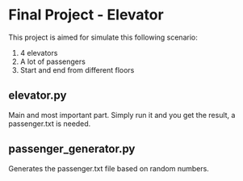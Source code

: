 # Final Project - Elevator

This project is aimed for simulate this following scenario:
1. 4 elevators
2. A lot of passengers
3. Start and end from different floors

## elevator.py
Main and most important part. Simply run it and you get the result, a passenger.txt is needed.

## passenger_generator.py
Generates the passenger.txt file based on random numbers.
